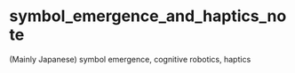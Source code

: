 # symbol_emergence_and_haptics_note
(Mainly Japanese) symbol emergence, cognitive robotics, haptics
